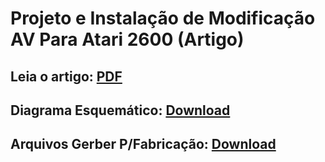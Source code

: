 # Projeto e Instalação de Modificação AV Para Atari 2600 (Artigo)

## Leia o artigo: [PDF](https://github.com/rkfael/Atari-2600-AV-Mod/blob/main/Placa%20AV%20Mod%20Atari%202600%20-%20R1%20-%2007-08-2021.pdf)

## Diagrama Esquemático: [Download](https://github.com/rkfael/Atari-2600-AV-Mod/blob/main/Diagrama%20Esquem%C3%A1tico_%20Atari%20AV%20Mod.pdf)
  
## Arquivos Gerber P/Fabricação: [Download](https://github.com/rkfael/Atari-2600-AV-Mod/blob/main/Gerber_Atari%20AV%20Mod%20Polyvox%20-%20R_2.0_2021-08-07.zip)
